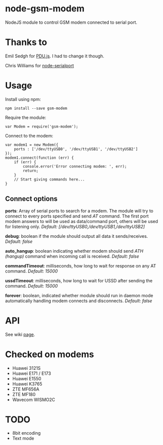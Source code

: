node-gsm-modem
==============

NodeJS module to control GSM modem connected to serial port.

Thanks to
=========

Emil Sedgh for [PDU.js](https://github.com/emilsedgh/pdu). I had to change it though.

Chris Williams for [node-serialport](https://github.com/voodootikigod/node-serialport)

Usage
=====
Install using npm:

    npm install --save gsm-modem

Require the module:

    var Modem = require('gsm-modem');

Connect to the modem:

    var modem1 = new Modem({
        ports : ['/dev/ttyUSB0', '/dev/ttyUSB1', '/dev/ttyUSB2']
    });
    modem1.connect(function (err) {
        if (err) {
            console.error('Error connecting modem: ', err);
            return;
        }
        // Start giving commands here...
    }

Connect options
---------------
__ports__: Array of serial ports to search for a modem. The module will try to connect to every ports specified and send _AT_ command. The first port modem answers to will be used as data/command port, others will be used for listening only. _Default: [/dev/ttyUSB0,/dev/ttyUSB1,/dev/ttyUSB2]_

__debug__: boolean if the module should output all data it sends/receives. _Default: false_

__auto_hangup__: boolean indicating whether modem should send _ATH (hangup)_ command when incoming call is received. _Default: false_

__commandTimeout__: milliseconds, how long to wait for response on any AT command. _Default: 15000_

__ussdTimeout__: milliseconds, how long to wait for USSD after sending the command. _Default: 15000_

__forever__: boolean, indicated whether module should run in daemon mode automatically handling modem connects and disconnects. _Default: false_

API
===
See wiki [page](https://github.com/paintenzero/node-gsm-modem/wiki/api).

Checked on modems
=================
* Huawei 3121S
* Huawei E171 / E173
* Huawei E1550
* Huawei K3765
* ZTE MF656A
* ZTE MF180
* Wavecom WISMO2C

TODO
====

* 8bit encoding
* Text mode
